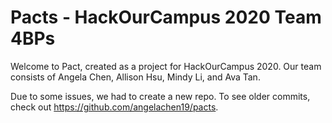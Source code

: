 # Pacts - HackOurCampus 2020 Team 4BPs
Welcome to Pact, created as a project for HackOurCampus 2020. Our team consists of Angela Chen, Allison Hsu, Mindy Li, and Ava Tan.

Due to some issues, we had to create a new repo. To see older commits, check out https://github.com/angelachen19/pacts.
